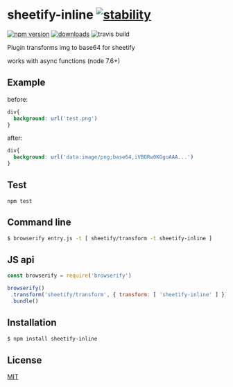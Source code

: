 # sheetify-inline [![stability][0]][1]
 [![npm version][2]][3] [![downloads][4]][5]
 ![travis build][6]

Plugin transforms img to base64 for sheetify

works with async functions (node 7.6+)

## Example

before:

```css
div{
  background: url('test.png')
}
```

after:

```css
div{
  background: url('data:image/png;base64,iVBORw0KGgoAAA...')
}

```

## Test

`npm test`

## Command line
```sh
$ browserify entry.js -t [ sheetify/transform -t sheetify-inline ]
```

## JS api
```js
const browserify = require('browserify')

browserify()
 .transform('sheetify/transform', { transform: [ 'sheetify-inline' ] })
 .bundle()
```

## Installation
```sh
$ npm install sheetify-inline
```

## License
[MIT](https://tldrlegal.com/license/mit-license)

[0]: https://img.shields.io/badge/stability-experimental-orange.svg?style=flat-square
[1]: https://nodejs.org/api/documentation.html#documentation_stability_index
[2]: https://img.shields.io/npm/v/sheetify-inline.svg?style=flat-square
[3]: https://npmjs.org/package/sheetify-inline
[4]: http://img.shields.io/npm/dm/sheetify-inline.svg?style=flat-square
[5]: https://npmjs.org/package/sheetify-inline
[6]: https://travis-ci.org/stackcss/sheetify-inline.svg?branch=master
